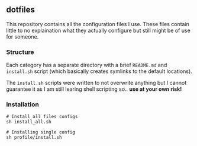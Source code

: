 ## dotfiles

This repository contains all the configuration files I use. These files contain
little to no explaination what they actually configure but still might be of use
for someone. 


### Structure
Each category has a separate directory with a brief `README.md` and `install.sh`
script (which basically creates symlinks to the default locations).

The `install.sh` scripts were written to not overwrite anything but I cannot
guarantee it as I am still learing shell scripting so.. **use at your own
risk!**


### Installation
```
# Install all files configs
sh install_all.sh

# Installing single config
sh profile/install.sh
```
